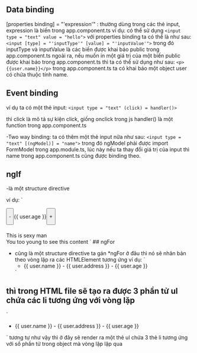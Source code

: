 ## Data binding

[properties binding] = "'expression'" : thường dùng trong các thẻ input, expression là biến trong app.component.ts
ví dụ: có thể sử dụng
`<input type = "text" value = "hello">`
với properties binding ta có thể là như sau:
`<input [type] = "'inputType'" [value] = "'inputValue'">`
trong đó inputType và inputValue là các biến được khai báo public trong app.component.ts
ngoài ra, nếu muốn in một giá trị của một biến public được khai báo trong app.component.ts thì ta có thể sử dụng như sau:
`<p>{{user.name}}</p>`
trong app.component.ts ta có khai báo một object user có chứa thuộc tính name.

## Event binding

ví dụ ta có một thẻ input:
`<input type = "text" (click) = handler()>`

thì click là mô tả sự kiện click, giống onclick trong js
handler() là một function trong app.component.ts

-Two way binding: ta có thêm một thẻ input nữa như sau:
`<input type = "text" [(ngModel)] = "name">`
trong đó ngModel phải được import FormModel trong app.module.ts, lúc này nếu ta thay đổi giá trị của input thì name trong app.component.ts cũng được binding theo.

## ngIf

-là một structure directive

ví dụ:
`

<div style="display: flex; flex-direction: row; margin-bottom: 20px">
  <button (click)="user.age = user.age - 1">-</button>
  <p>{{ user.age }}</p>
  <button (click)="user.age = user.age + 1">+</button>
</div>
<div *ngIf="user.age >= 18; else under18">This is sexy man</div>
<ng-template #under18>You too young to see this content</ng-template>
`
## ngFor

- cũng là một structure directive
  ta gán \*ngFor ở đâu thì nó sẽ nhân bản theo vòng lặp ra các HTMLElement tương ứng
  ví dụ:
  `
  <!-- <h1>Day 5 - ngFor</h1> -->
  <ul *ngFor="let user of user">
    <li>{{ user.name }} - {{ user.address }} - {{ user.age }}</li>
  </ul>
  `

## thì trong HTML file sẽ tạo ra được 3 phần tử ul chứa các li tương ứng với vòng lặp

`

<!-- <h1>Day 5 - ngFor</h1> -->
<ul>
  <li *ngFor="let user of user">{{ user.name }} - {{ user.address }} - {{ user.age }}</li>
</ul>
`
tương tự như vậy thì ở đây sẽ render ra một thẻ ul chứa 3 thẻ li tương ứng với số phần tử trong object mà vòng lặp lặp qua
